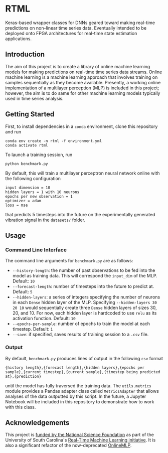# RTML

Keras-based wrapper classes for DNNs geared toward making real-time predictions on non-linear time series data.
Eventually intended to be deployed onto FPGA architectures for real-time state estimation applications.

## Introduction

The aim of this project is to create a library of online machine learning models for making predictions on real-time
time series data streams. Online machine learning is a machine learning approach that involves training on samples
sequentially as they become available. Presently, a working online implementation of a multilayer perception (MLP) is
included in this project; however, the aim is to do same for other machine learning models typically used in time
series analysis.

## Getting Started

First, to install dependencies in a `conda` environment, clone this repository and run
```shell script
conda env create -n rtml -f environment.yml
conda activate rtml
```

To launch a training session, run

```shell script
python benchmark.py
```

By default, this will train a multilayer perceptron neural network online with the following configuration
```
input dimension = 10
hidden layers = 1 with 10 neurons
epochs per new observation = 1
optimizer = adam
loss = mse
```
that predicts 5 timesteps into the future on the experimentally generated vibration signal in the `datasets/` folder.

## Usage

### Command Line Interface

The command line arguments for `benchmark.py` are as follows:
* `--history-length`: the number of past observations to be fed into the model as training data. This will correspond the
`input_dim` of the MLP. Default: `10`
* `--forecast-length`: number of timesteps into the future to predict at. Default: `5`
* `--hidden-layers`: a series of integers specifying the number of neurons in each `Dense` hidden layer of the MLP.
Specifying `--hidden-layers 30 20 10` would sequentially create three `Dense` hidden layers of sizes 30, 20, and 10. For now, each
hidden layer is hardcoded to use `relu` as its activation function. Default: `10`
* `--epochs-per-sample`: number of epochs to train the model at each timestep. Default: `1`
* `--save`: if specified, saves results of training session to a `.csv` file.

### Output

By default, `benchmark.py` produces lines of output in the following `csv` format
```csv
{history length},{forecast length},{hidden layers},{epochs per sample},{current timestep},{current sample},{timestep being predicted at},{prediction}
```
until the model has fully traversed the training data. The `utils.metrics` module provides a Pandas adapter class called
`MetricsAdapter` that allows analyses of the data outputted by this script. In the future, a Jupyter Notebook will be
included in this repository to demonstrate how to work with this class.

## Acknowledgements

This project is [funded by the National Science Foundation](
https://www.nsf.gov/awardsearch/showAward?AWD_ID=1937535&HistoricalAwards=false) as part of the University of South
Carolina's [Real-Time Machine Learning initiative](
https://www.cse.sc.edu/news/dr-bakos-receives-nsf-grant-award-real-time-machine-learning). It is also a significant
refactor of the now-deprecated [OnlineMLP](https://github.com/singhish/OnlineMLP). 
